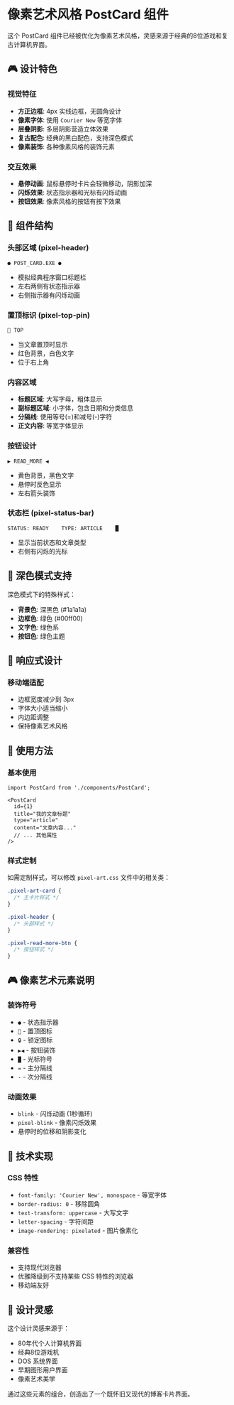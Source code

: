 # 像素艺术风格 PostCard 组件

这个 PostCard 组件已经被优化为像素艺术风格，灵感来源于经典的8位游戏和复古计算机界面。

## 🎮 设计特色

### 视觉特征
- **方正边框**: 4px 实线边框，无圆角设计
- **像素字体**: 使用 `Courier New` 等宽字体
- **层叠阴影**: 多层阴影营造立体效果
- **复古配色**: 经典的黑白配色，支持深色模式
- **像素装饰**: 各种像素风格的装饰元素

### 交互效果
- **悬停动画**: 鼠标悬停时卡片会轻微移动，阴影加深
- **闪烁效果**: 状态指示器和光标有闪烁动画
- **按钮效果**: 像素风格的按钮有按下效果

## 🎨 组件结构

### 头部区域 (pixel-header)
```
● POST_CARD.EXE ●
```
- 模拟经典程序窗口标题栏
- 左右两侧有状态指示器
- 右侧指示器有闪烁动画

### 置顶标识 (pixel-top-pin)
```
📌 TOP
```
- 当文章置顶时显示
- 红色背景，白色文字
- 位于右上角

### 内容区域
- **标题区域**: 大写字母，粗体显示
- **副标题区域**: 小字体，包含日期和分类信息
- **分隔线**: 使用等号(=)和减号(-)字符
- **正文内容**: 等宽字体显示

### 按钮设计
```
▶ READ_MORE ◀
```
- 黄色背景，黑色文字
- 悬停时反色显示
- 左右箭头装饰

### 状态栏 (pixel-status-bar)
```
STATUS: READY    TYPE: ARTICLE    █
```
- 显示当前状态和文章类型
- 右侧有闪烁的光标

## 🌙 深色模式支持

深色模式下的特殊样式：
- **背景色**: 深黑色 (#1a1a1a)
- **边框色**: 绿色 (#00ff00)
- **文字色**: 绿色系
- **按钮色**: 绿色主题

## 📱 响应式设计

### 移动端适配
- 边框宽度减少到 3px
- 字体大小适当缩小
- 内边距调整
- 保持像素艺术风格

## 🎯 使用方法

### 基本使用
```tsx
import PostCard from './components/PostCard';

<PostCard
  id={1}
  title="我的文章标题"
  type="article"
  content="文章内容..."
  // ... 其他属性
/>
```

### 样式定制
如需定制样式，可以修改 `pixel-art.css` 文件中的相关类：

```css
.pixel-art-card {
  /* 主卡片样式 */
}

.pixel-header {
  /* 头部样式 */
}

.pixel-read-more-btn {
  /* 按钮样式 */
}
```

## 🎮 像素艺术元素说明

### 装饰符号
- `●` - 状态指示器
- `📌` - 置顶图标
- `🔒` - 锁定图标
- `▶◀` - 按钮装饰
- `█` - 光标符号
- `=` - 主分隔线
- `-` - 次分隔线

### 动画效果
- `blink` - 闪烁动画 (1秒循环)
- `pixel-blink` - 像素闪烁效果
- 悬停时的位移和阴影变化

## 🔧 技术实现

### CSS 特性
- `font-family: 'Courier New', monospace` - 等宽字体
- `border-radius: 0` - 移除圆角
- `text-transform: uppercase` - 大写文字
- `letter-spacing` - 字符间距
- `image-rendering: pixelated` - 图片像素化

### 兼容性
- 支持现代浏览器
- 优雅降级到不支持某些 CSS 特性的浏览器
- 移动端友好

## 🎨 设计灵感

这个设计灵感来源于：
- 80年代个人计算机界面
- 经典8位游戏机
- DOS 系统界面
- 早期图形用户界面
- 像素艺术美学

通过这些元素的组合，创造出了一个既怀旧又现代的博客卡片界面。